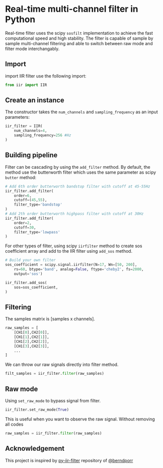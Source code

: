 Real-time multi-channel filter in Python
=============================

Real-time filter uses the scipy `sosfilt` implementation to achieve the fast computational speed and high stability. The filter is capable of sample by sample multi-channel filtering and able to switch between raw mode and filter mode interchangably.


Import
------

import IIR filter use the following import:

```python
from iir import IIR
```

Create an instance
------------------

The constructor takes the `num_channels` and `sampling_frequency` as an input parameters:

```python
iir_filter = IIR(
    num_channels=4,
    sampling_frequency=256 #Hz
)
```

Building pipeline
-----------------

Filter can be cascading by using the `add_filter` method. By default, the method use the butterworth filter which uses the same parameter as scipy `butter` method:

```python
# Add 6th order butterworth bandstop filter with cutoff at 45-55Hz
iir_filter.add_filter(
    order=6, 
    cutoff=(45,55),
    filter_type='bandstop'
)
# Add 2th order butterworth highpass filter with cutoff at 30Hz
iir_filter.add_filter(
    order=2, 
    cutoff=30,
    filter_type='lowpass'
)
```

For other types of filter, using scipy `iirfilter` method to create sos coefficient array and add to the IIR filter using `add_sos` method.

```python
# Build your own filter
sos_coefficient = scipy.signal.iirfilter(N=17, Wn=[50, 200], 
    rs=60, btype='band', analog=False, ftype='cheby2', fs=2000,
    output='sos')

iir_filter.add_sos(
    sos=sos_coefficient, 
)
```
Filtering
---------
The samples matrix is [samples x channels].
```python
raw_samples = [
    [CH1[0],CH2[0]],
    [CH1[1],CH2[1]],
    [CH1[2],CH2[2]],
    [CH1[3],CH2[3]],
    ...
]
```
We can throw our raw signals directly into filter method.
```python
filt_samples = iir_filter.filter(raw_samples)
```

Raw mode
---------
Using `set_raw_mode` to bypass signal from filter.
```python
iir_filter.set_raw_mode(True)
```
 This is useful when you want to observe the raw signal. Without removing all codes
```python
raw_samples = iir_filter.filter(raw_samples)
```

Acknowledgement
---------------
This project is inspired by [py-iir-filter](https://github.com/berndporr/py-iir-filter) repository of [@berndporr](https://github.com/berndporr)